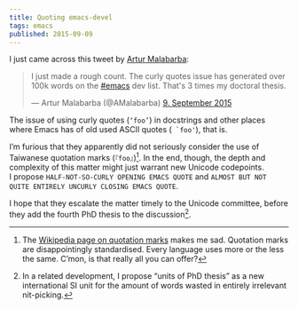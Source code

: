 ```yaml
---
title: Quoting emacs-devel
tags: emacs
published: 2015-09-09
---
```


I just came across this tweet by
[Artur Malabarba](https://twitter.com/AMalabarba):

<blockquote class="twitter-tweet" lang="de"><p lang="en" dir="ltr"> I just made
a rough count. The curly quotes issue has generated over 100k words on the <a
href="https://twitter.com/hashtag/emacs?src=hash">#emacs</a> dev list.
That&#39;s 3 times my doctoral thesis.</p>&mdash; Artur Malabarba (@AMalabarba)
<a href="https://twitter.com/AMalabarba/status/641598687467163648">9. September
2015</a></blockquote> <script async src="//platform.twitter.com/widgets.js"
charset="utf-8"></script>

The issue of using curly quotes (`‘foo’`) in docstrings and other places where
Emacs has of old used ASCII quotes (`` `foo'``), that is.

I’m furious that they apparently did not seriously consider the use of Taiwanese
quotation marks (`『foo』`)[^1].  In the end, though, the depth and complexity
of this matter might just warrant new Unicode codepoints.  I propose
`HALF-NOT-SO-CURLY OPENING EMACS QUOTE` and `ALMOST BUT NOT QUITE ENTIRELY
UNCURLY CLOSING EMACS QUOTE`.

I hope that they escalate the matter timely to the Unicode committee, before
they add the fourth PhD thesis to the discussion[^4].

[^1]: The
    [Wikipedia page on quotation marks](https://en.wikipedia.org/wiki/Quotation_mark#Summary_table_for_all_languages)
    makes me sad.  Quotation marks are disappointingly standardised.  Every
    language uses more or the less the same.  C’mon, is that really all you can
    offer?

[^4]: In a related development, I propose “units of PhD thesis”
    as a new international SI unit for the amount of words wasted in entirely
    irrelevant nit-picking.
